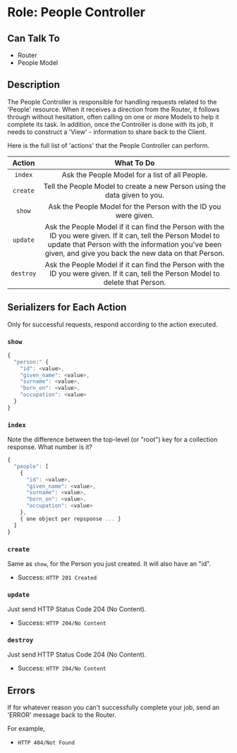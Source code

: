 # Role: People Controller

## Can Talk To

- Router
- People Model

## Description

The People Controller is responsible for handling requests related to the
'People' resource. When it receives a direction from the Router, it follows
through without hesitation, often calling on one or more Models to help it
complete its task. In addition, once the Controller is done with its job, it
needs to construct a 'View' - information to share back to the Client.

Here is the full list of 'actions' that the People Controller can perform.

|  Action   |                                                                                                        What To Do                                                                                                        |
|:---------:|:------------------------------------------------------------------------------------------------------------------------------------------------------------------------------------------------------------------------:|
|  `index`  |                                                                                      Ask the People Model for a list of all People.                                                                                      |
| `create`  |                                                                        Tell the People Model to create a new Person using the data given to you.                                                                         |
|  `show`   |                                                                             Ask the People Model for the Person with the ID you were given.                                                                              |
| `update`  | Ask the People Model if it can find the Person with the ID you were given. If it can, tell the Person Model to update that Person with the information you've been given, and give you back the new data on that Person. |
| `destroy` |                                            Ask the People Model if it can find the Person with the ID you were given. If it can, tell the Person Model to delete that Person.                                            |

## Serializers for Each Action

Only for successful requests, respond according to the action executed.

### `show`

```js
{
  "person:" {
    "id": <value>,
    "given_name": <value>,
    "surname": <value>,
    "born_on": <value>,
    "occupation": <value>
  }
}
```

### `index`

Note the difference between the top-level (or "root") key for a collection
response. What number is it?

```js
{
  "people": [
    {
      "id": <value>,
      "given_name": <value>,
      "surname": <value>,
      "born_on": <value>,
      "occupation": <value>
    },
    { one object per repsponse ... }
  ]
}
```

### `create`

Same as `show`, for the Person you just created. It will also have an "id".

- Success: `HTTP 201 Created`

### `update`

Just send HTTP Status Code 204 (No Content).

- Success: `HTTP 204/No Content`

### `destroy`

Just send HTTP Status Code 204 (No Content).

- Success: `HTTP 204/No Content`

## Errors

If for whatever reason you can't successfully complete your job, send an
'ERROR' message back to the Router.

For example,

- `HTTP 404/Not Found`
